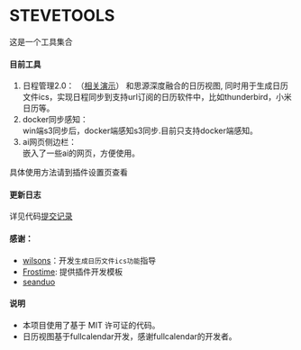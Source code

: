 STEVETOOLS
==========
这是一个工具集合  
#### 目前工具
1. 日程管理2.0：   （[相关演示](https://ld246.com/article/1737464243546?r=stevehfut)）
和思源深度融合的日历视图, 同时用于生成日历文件ics，实现日程同步到支持url订阅的日历软件中，比如thunderbird，小米日历等。
2. docker同步感知：  
win端s3同步后，docker端感知s3同步.目前只支持docker端感知。
3. ai网页侧边栏：  
嵌入了一些ai的网页，方便使用。

具体使用方法请到插件设置页查看



#### 更新日志
详见代码[提交记录](https://github.com/loonghfut/siyuan-steve-tools/commits/main/)

#### 感谢：
- [wilsons](https://ld246.com/member/wilsons)：开发`生成日历文件ics功能`指导
- [Frostime](https://ld246.com/member/Frostime): 提供插件开发模板
- [seanduo](https://github.com/seanduo)

#### 说明
- 本项目使用了基于 MIT 许可证的代码。
- 日历视图基于fullcalendar开发，感谢fullcalendar的开发者。